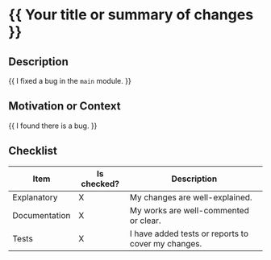 # {{ Your title or summary of changes }}

## Description

{{ I fixed a bug in the `main` module. }}

## Motivation or Context

{{ I found there is a bug. }}

## Checklist

| Item          | Is checked? | Description                                        |
| ------------- | ----------- | -------------------------------------------------- |
| Explanatory   | X           | My changes are well-explained.                     |
| Documentation | X           | My works are well-commented or clear.              |
| Tests         | X           | I have added tests or reports to cover my changes. |
